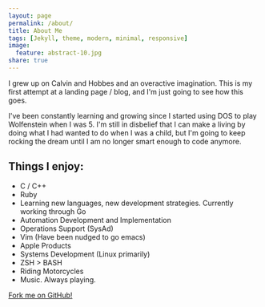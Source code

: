 ```yaml
---
layout: page
permalink: /about/
title: About Me
tags: [Jekyll, theme, modern, minimal, responsive]
image:
  feature: abstract-10.jpg
share: true
---
```


I grew up on Calvin and Hobbes and an overactive imagination. This is my first attempt at
a landing page / blog, and I'm just going to see how this goes. 

I've been constantly learning and growing since I started using DOS to play Wolfenstein when I was 5. I'm still
in disbelief that I can make a living by doing what I had wanted to do when I was a child,
	but I'm going to keep rocking the dream until I am no longer smart enough to code
	anymore. 

## Things I enjoy:

* C / C++ 
* Ruby 
* Learning new languages, new development strategies. Currently working through Go
* Automation Development and Implementation
* Operations Support (SysAd)
* Vim (Have been nudged to go emacs)
* Apple Products
* Systems Development (Linux primarily)
* ZSH > BASH
* Riding Motorcycles
* Music. Always playing. 

<div markdown="0"><a href="https://github.com/jchampy" class="btn btn-info">Fork me on GitHub!</a></div>
